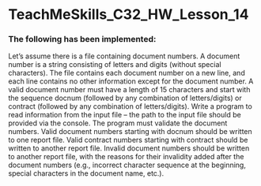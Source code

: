 # TeachMeSkills_C32_HW_Lesson_14
### The following has been implemented:
Let’s assume there is a file containing document numbers.
A document number is a string consisting of letters and digits (without special characters).
The file contains each document number on a new line, and each line contains no other information except for the document number.
A valid document number must have a length of 15 characters and start with the sequence docnum (followed by any combination of letters/digits) or contract (followed by any combination of letters/digits).
Write a program to read information from the input file – the path to the input file should be provided via the console.
The program must validate the document numbers.
Valid document numbers starting with docnum should be written to one report file.
Valid contract numbers starting with contract should be written to another report file.
Invalid document numbers should be written to another report file, with the reasons for their invalidity added after the document numbers (e.g., incorrect character sequence at the beginning, special characters in the document name, etc.).
